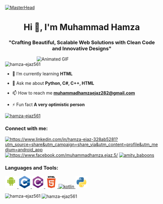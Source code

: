 [![MasterHead](https://www.digitalsolutionservices.com/img/services/web%20development.gif)](https://Hamza-Ejaz561.io)

<h1 align="center">Hi 👋, I'm Muhammad Hamza</h1>
<h3 align="center">"Crafting Beautiful, Scalable Web Solutions with Clean Code and Innovative Designs"</h3>
<img align="right" alt="Animated GIF" width="400" src="https://i.giphy.com/media/v1.Y2lkPTc5MGI3NjExa3RpMnh4N3czdGdmZjV1NjdncTJudmthazFwOWtoaGRwa21jc2tnZSZlcD12MV9pbnRlcm5hbF9naWZfYnlfaWQmY3Q9Zw/wLNuW1tCKRiPmDV5Y4/giphy.gif">

<p align="left"> <img src="https://komarev.com/ghpvc/?username=hamza-ejaz561&label=Profile%20views&color=0e75b6&style=flat" alt="hamza-ejaz561" /> </p>

- 🌱 I’m currently learning **HTML**

- 💬 Ask me about **Python, C#, C++, HTML**

- 📫 How to reach me **muhammadhamzaejaz282@gmail.com**

- ⚡ Fun fact **A very optimistic person**

<p align="left"> <a href="https://github.com/ryo-ma/github-profile-trophy"><img src="https://github-profile-trophy.vercel.app/?username=hamza-ejaz561" alt="hamza-ejaz561" /></a> </p>

<h3 align="left">Connect with me:</h3>
<p align="left">
<a href="https://linkedin.com/in/https://www.linkedin.com/in/hamza-ejaz-328ab5281?utm_source=share&utm_campaign=share_via&utm_content=profile&utm_medium=android_app" target="blank"><img align="center" src="https://raw.githubusercontent.com/rahuldkjain/github-profile-readme-generator/master/src/images/icons/Social/linked-in-alt.svg" alt="https://www.linkedin.com/in/hamza-ejaz-328ab5281?utm_source=share&utm_campaign=share_via&utm_content=profile&utm_medium=android_app" height="30" width="40" /></a>
<a href="https://fb.com/https://www.facebook.com/muhammadhamza.ejaz.5/" target="blank"><img align="center" src="https://raw.githubusercontent.com/rahuldkjain/github-profile-readme-generator/master/src/images/icons/Social/facebook.svg" alt="https://www.facebook.com/muhammadhamza.ejaz.5/" height="30" width="40" /></a>
<a href="https://www.codechef.com/users/amity_baboons" target="blank"><img align="center" src="https://cdn.jsdelivr.net/npm/simple-icons@3.1.0/icons/codechef.svg" alt="amity_baboons" height="30" width="40" /></a>
</p>

<h3 align="left">Languages and Tools:</h3>
<p align="left"> <a href="https://developer.android.com" target="_blank" rel="noreferrer"> <img src="https://raw.githubusercontent.com/devicons/devicon/master/icons/android/android-original-wordmark.svg" alt="android" width="40" height="40"/> </a> <a href="https://www.w3schools.com/cpp/" target="_blank" rel="noreferrer"> <img src="https://raw.githubusercontent.com/devicons/devicon/master/icons/cplusplus/cplusplus-original.svg" alt="cplusplus" width="40" height="40"/> </a> <a href="https://www.w3schools.com/cs/" target="_blank" rel="noreferrer"> <img src="https://raw.githubusercontent.com/devicons/devicon/master/icons/csharp/csharp-original.svg" alt="csharp" width="40" height="40"/> </a> <a href="https://www.w3.org/html/" target="_blank" rel="noreferrer"> <img src="https://raw.githubusercontent.com/devicons/devicon/master/icons/html5/html5-original-wordmark.svg" alt="html5" width="40" height="40"/> </a> <a href="https://kotlinlang.org" target="_blank" rel="noreferrer"> <img src="https://www.vectorlogo.zone/logos/kotlinlang/kotlinlang-icon.svg" alt="kotlin" width="40" height="40"/> </a> <a href="https://www.python.org" target="_blank" rel="noreferrer"> <img src="https://raw.githubusercontent.com/devicons/devicon/master/icons/python/python-original.svg" alt="python" width="40" height="40"/> </a> </p>

<p><img align="left" src="https://github-readme-stats.vercel.app/api/top-langs?username=hamza-ejaz561&show_icons=true&locale=en&layout=compact" alt="hamza-ejaz561" /></p>

<p>&nbsp;<img align="center" src="https://github-readme-stats.vercel.app/api?username=hamza-ejaz561&show_icons=true&locale=en" alt="hamza-ejaz561" /></p>
